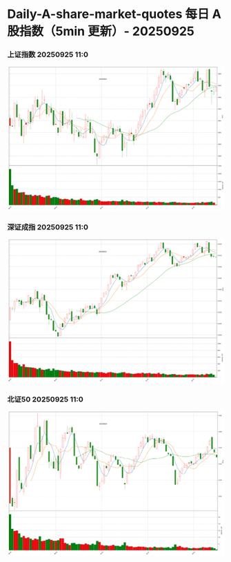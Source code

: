 
# Daily-A-share-market-quotes 每日 A 股指数（5min 更新）- 20250925

### 上证指数 20250925 11:0
![](./fig/2025/9/20250925-sh000001.png)

### 深证成指 20250925 11:0
![](./fig/2025/9/20250925-sz399001.png)

### 北证50 20250925 11:0
![](./fig/2025/9/20250925-bj899050.png)
